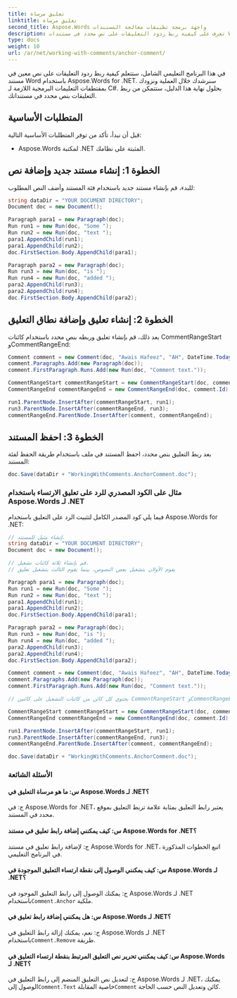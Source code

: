```yaml
---
title: تعليق مرساة
linktitle: تعليق مرساة
second_title: Aspose.Words واجهة برمجة تطبيقات معالجة المستندات
description: تعرف على كيفية ربط ردود التعليقات على نص محدد في مستندات Word باستخدام Aspose.Words for .NET.
type: docs
weight: 10
url: /ar/net/working-with-comments/anchor-comment/
---
```


في هذا البرنامج التعليمي الشامل، ستتعلم كيفية ربط ردود التعليقات على نص معين في مستند Word باستخدام Aspose.Words for .NET. سنرشدك خلال العملية ونزودك بمقتطفات التعليمات البرمجية اللازمة لـ C#. بحلول نهاية هذا الدليل، ستتمكن من ربط التعليقات بنص محدد في مستنداتك.

## المتطلبات الأساسية
قبل أن نبدأ، تأكد من توفر المتطلبات الأساسية التالية:
- Aspose.Words لمكتبة .NET المثبتة على نظامك.

## الخطوة 1: إنشاء مستند جديد وإضافة نص
للبدء، قم بإنشاء مستند جديد باستخدام فئة المستند وأضف النص المطلوب:

```csharp
string dataDir = "YOUR DOCUMENT DIRECTORY";
Document doc = new Document();

Paragraph para1 = new Paragraph(doc);
Run run1 = new Run(doc, "Some ");
Run run2 = new Run(doc, "text ");
para1.AppendChild(run1);
para1.AppendChild(run2);
doc.FirstSection.Body.AppendChild(para1);

Paragraph para2 = new Paragraph(doc);
Run run3 = new Run(doc, "is ");
Run run4 = new Run(doc, "added ");
para2.AppendChild(run3);
para2.AppendChild(run4);
doc.FirstSection.Body.AppendChild(para2);
```

## الخطوة 2: إنشاء تعليق وإضافة نطاق التعليق
بعد ذلك، قم بإنشاء تعليق وربطه بنص محدد باستخدام كائنات CommentRangeStart وCommentRangeEnd:

```csharp
Comment comment = new Comment(doc, "Awais Hafeez", "AH", DateTime.Today);
comment.Paragraphs.Add(new Paragraph(doc));
comment.FirstParagraph.Runs.Add(new Run(doc, "Comment text."));

CommentRangeStart commentRangeStart = new CommentRangeStart(doc, comment.Id);
CommentRangeEnd commentRangeEnd = new CommentRangeEnd(doc, comment.Id);

run1.ParentNode.InsertAfter(commentRangeStart, run1);
run3.ParentNode.InsertAfter(commentRangeEnd, run3);
commentRangeEnd.ParentNode.InsertAfter(comment, commentRangeEnd);
```

## الخطوة 3: احفظ المستند
بعد ربط التعليق بنص محدد، احفظ المستند في ملف باستخدام طريقة الحفظ لفئة المستند:

```csharp
doc.Save(dataDir + "WorkingWithComments.AnchorComment.doc");
```

### مثال على الكود المصدري للرد على تعليق الارتساء باستخدام Aspose.Words لـ .NET
فيما يلي كود المصدر الكامل لتثبيت الرد على التعليق باستخدام Aspose.Words for .NET:

```csharp
// إنشاء مثيل للمستند.
string dataDir = "YOUR DOCUMENT DIRECTORY";        
Document doc = new Document();

// قم بإنشاء ثلاثة كائنات تشغيل.
// يقوم الأولان بتشغيل بعض النصوص، بينما يقوم الثالث بتشغيل تعليق

Paragraph para1 = new Paragraph(doc);
Run run1 = new Run(doc, "Some ");
Run run2 = new Run(doc, "text ");
para1.AppendChild(run1);
para1.AppendChild(run2);
doc.FirstSection.Body.AppendChild(para1);

Paragraph para2 = new Paragraph(doc);
Run run3 = new Run(doc, "is ");
Run run4 = new Run(doc, "added ");
para2.AppendChild(run3);
para2.AppendChild(run4);
doc.FirstSection.Body.AppendChild(para2);

Comment comment = new Comment(doc, "Awais Hafeez", "AH", DateTime.Today);
comment.Paragraphs.Add(new Paragraph(doc));
comment.FirstParagraph.Runs.Add(new Run(doc, "Comment text."));

// يحتوي كل كائن من كائنات التشغيل على كائنين CommentRangeStart وCommentRangeEnd مقترنين.

CommentRangeStart commentRangeStart = new CommentRangeStart(doc, comment.Id);
CommentRangeEnd commentRangeEnd = new CommentRangeEnd(doc, comment.Id);

run1.ParentNode.InsertAfter(commentRangeStart, run1);
run3.ParentNode.InsertAfter(commentRangeEnd, run3);
commentRangeEnd.ParentNode.InsertAfter(comment, commentRangeEnd);

doc.Save(dataDir + "WorkingWithComments.AnchorComment.doc");	
```

### الأسئلة الشائعة

#### س: ما هو مرساة التعليق في Aspose.Words لـ .NET؟

ج: في Aspose.Words for .NET، يعتبر رابط التعليق بمثابة علامة تربط التعليق بموقع محدد في المستند.

#### س: كيف يمكنني إضافة رابط تعليق في مستند Aspose.Words for .NET؟

ج: لإضافة رابط تعليق في مستند Aspose.Words for .NET، اتبع الخطوات المذكورة في البرنامج التعليمي.

#### س: كيف يمكنني الوصول إلى نقطة ارتساء التعليق الموجودة في Aspose.Words لـ .NET؟

 ج: يمكنك الوصول إلى رابط التعليق الموجود في Aspose.Words لـ .NET باستخدام`Comment.Anchor` ملكية.

#### س: هل يمكنني إضافة رابط تعليق في Aspose.Words لـ .NET؟

 ج: نعم، يمكنك إزالة رابط التعليق في Aspose.Words لـ .NET باستخدام`Comment.Remove` طريقة.

#### س: كيف يمكنني تحرير نص التعليق المرتبط بنقطة ارتساء التعليق في Aspose.Words لـ .NET؟

 ج: لتعديل نص التعليق المنضم إلى رابط التعليق في Aspose.Words لـ .NET، يمكنك الوصول إلى`Comment.Text` خاصية المقابلة`Comment` كائن وتعديل النص حسب الحاجة.

